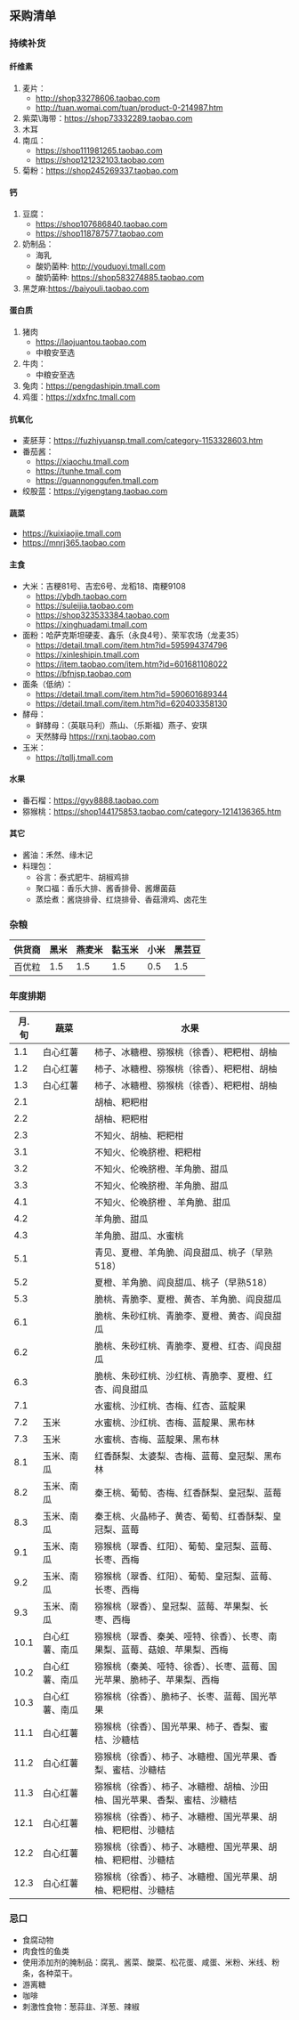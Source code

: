 ## 采购清单

### 持续补货

#### 纤维素
1. 麦片：
   * http://shop33278606.taobao.com
   * http://tuan.womai.com/tuan/product-0-214987.htm
2. 紫菜\海带：https://shop73332289.taobao.com
3. 木耳
4. 南瓜：
   * https://shop111981265.taobao.com
   * https://shop121232103.taobao.com
5. 菊粉：https://shop245269337.taobao.com

#### 钙
1. 豆腐：
   * https://shop107686840.taobao.com
   * https://shop118787577.taobao.com
2. 奶制品：
   * 海乳
   * 酸奶菌种: http://youduoyi.tmall.com
   * 酸奶菌种: https://shop583274885.taobao.com
3. 黑芝麻:https://baiyouli.taobao.com

#### 蛋白质

1. 猪肉
   * https://laojuantou.taobao.com
   * 中粮安至选
1. 牛肉：
   * 中粮安至选
1. 兔肉：https://pengdashipin.tmall.com
1. 鸡蛋：https://xdxfnc.tmall.com

#### 抗氧化
* 麦胚芽：https://fuzhiyuansp.tmall.com/category-1153328603.htm
* 番茄酱：
  - https://xiaochu.tmall.com
  - https://tunhe.tmall.com
  - https://guannonggufen.tmall.com
* 绞股蓝：https://yigengtang.taobao.com

#### 蔬菜
* https://kuixiaojie.tmall.com
* https://mnrj365.taobao.com

#### 主食
* 大米：吉粳81号、吉宏6号、龙稻18、南粳9108
  * https://ybdh.taobao.com
  * https://suleijia.taobao.com
  * https://shop323533384.taobao.com
  * https://xinghuadami.tmall.com
* 面粉：哈萨克斯坦硬麦、鑫乐（永良4号）、荣军农场（龙麦35）
  * https://detail.tmall.com/item.htm?id=595994374796
  * https://xinleshipin.tmall.com
  * https://item.taobao.com/item.htm?id=601681108022
  * https://bfnjsp.taobao.com
* 面条（低纳）：
  * https://detail.tmall.com/item.htm?id=590601689344
  * https://detail.tmall.com/item.htm?id=620403358130
* 酵母：
  * 鲜酵母：（英联马利）燕山、（乐斯福）燕子、安琪
  * 天然酵母 https://rxnj.taobao.com
* 玉米：
  * https://tqllj.tmall.com

#### 水果
* 番石榴：https://gyy8888.taobao.com
* 猕猴桃：https://shop144175853.taobao.com/category-1214136365.htm


#### 其它
* 酱油：禾然、缘木记
* 料理包：
  * 谷言：泰式肥牛、胡椒鸡排
  * 聚口福：香乐大排、酱香排骨、酱爆菌菇
  * 蒸烩煮：酱烧排骨、红烧排骨、香菇滑鸡、卤花生

### 杂粮
| 供货商     | 黑米  | 燕麦米 | 黏玉米 | 小米 | 黑芸豆  |
| ------- | --- | --- | --- | --- | --- |
| 百优粒 | 1.5   | 1.5   | 1.5   | 0.5   | 1.5   |

### 年度排期

| 月.旬  | 蔬菜      | 水果                                   |
| ---- | ------- | ------------------------------------ |
| 1.1  | 白心红薯    | 柿子、冰糖橙、猕猴桃（徐香）、粑粑柑、胡柚                           |
| 1.2  | 白心红薯    | 柿子、冰糖橙、猕猴桃（徐香）、粑粑柑、胡柚                           |
| 1.3  | 白心红薯    | 柿子、冰糖橙、猕猴桃（徐香）、粑粑柑、胡柚                           |
| 2.1  |         | 胡柚、粑粑柑                               |
| 2.2  |         | 胡柚、粑粑柑                               |
| 2.3  |         | 不知火、胡柚、粑粑柑                           |
| 3.1  |         | 不知火、伦晚脐橙、粑粑柑                         |
| 3.2  |         | 不知火、伦晚脐橙、羊角脆、甜瓜                      |
| 3.3  |         | 不知火、伦晚脐橙、羊角脆、甜瓜                      |
| 4.1  |         | 不知火、伦晚脐橙 、羊角脆、甜瓜                     |
| 4.2  |         | 羊角脆、甜瓜                               |
| 4.3  |         | 羊角脆、甜瓜、水蜜桃                           |
| 5.1  |         | 青见、夏橙、羊角脆、阎良甜瓜、桃子（早熟518）             |
| 5.2  |         | 夏橙、羊角脆、阎良甜瓜、桃子（早熟518）                |
| 5.3  |         | 脆桃、青脆李、夏橙、黄杏、羊角脆、阎良甜瓜                |
| 6.1  |         | 脆桃、朱砂红桃、青脆李、夏橙、黄杏、阎良甜瓜               |
| 6.2  |         | 脆桃、朱砂红桃、青脆李、夏橙、红杏、阎良甜瓜               |
| 6.3  |         | 脆桃、朱砂红桃、沙红桃、青脆李、夏橙、红杏、阎良甜瓜           |
| 7.1  |         | 水蜜桃、沙红桃、杏梅、红杏、蓝靛果                    |
| 7.2  | 玉米      | 水蜜桃、沙红桃、杏梅、蓝靛果、黑布林                   |
| 7.3  | 玉米      | 水蜜桃、杏梅、蓝靛果、黑布林                       |
| 8.1  | 玉米、南瓜   | 红香酥梨、太婆梨、杏梅、蓝莓、皇冠梨、黑布林                        |
| 8.2  | 玉米、南瓜   | 秦王桃、葡萄、杏梅、红香酥梨、皇冠梨、蓝莓                             |
| 8.3  | 玉米、南瓜   | 秦王桃、火晶柿子、黄杏、葡萄、红香酥梨、皇冠梨、蓝莓                        |
| 9.1  | 玉米、南瓜   | 猕猴桃（翠香、红阳）、葡萄、皇冠梨、蓝莓、长枣、西梅                     |
| 9.2  | 玉米、南瓜   | 猕猴桃（翠香、红阳）、葡萄、皇冠梨、蓝莓、长枣、西梅         |
| 9.3  | 玉米、南瓜   | 猕猴桃（翠香）、皇冠梨、蓝莓、苹果梨、长枣、西梅              |
| 10.1 | 白心红薯、南瓜 | 猕猴桃（翠香、秦美、哑特、徐香）、长枣、南果梨、蓝莓、菇娘、苹果梨、西梅           |
| 10.2 | 白心红薯、南瓜 | 猕猴桃（秦美、哑特、徐香）、长枣、蓝莓、国光苹果、脆柿子、苹果梨、西梅 |
| 10.3 | 白心红薯、南瓜 | 猕猴桃（徐香）、脆柿子、长枣、蓝莓、国光苹果              |
| 11.1 | 白心红薯    | 猕猴桃（徐香）、国光苹果、柿子、香梨、蜜桔、沙糖桔                        |
| 11.2 | 白心红薯    | 猕猴桃（徐香）、柿子、冰糖橙、国光苹果、香梨、蜜桔、沙糖桔             |
| 11.3 | 白心红薯    | 猕猴桃（徐香）、柿子、冰糖橙、胡柚、沙田柚、国光苹果、香梨、蜜桔、沙糖桔                 |
| 12.1 | 白心红薯    | 猕猴桃（徐香）、柿子、冰糖橙、国光苹果、胡柚、粑粑柑、沙糖桔                   |
| 12.2 | 白心红薯    | 猕猴桃（徐香）、柿子、冰糖橙、国光苹果、胡柚、粑粑柑、沙糖桔                      |
| 12.3 | 白心红薯    | 猕猴桃（徐香）、柿子、冰糖橙、国光苹果、胡柚、粑粑柑、沙糖桔                      |

### 忌口

* 食腐动物
* 肉食性的鱼类
* 使用添加剂的腌制品：腐乳、酱菜、酸菜、松花蛋、咸蛋、米粉、米线、粉条，各种菜干。
* 游离糖
* 咖啡
* 刺激性食物：葱蒜韭、洋葱、辣椒
